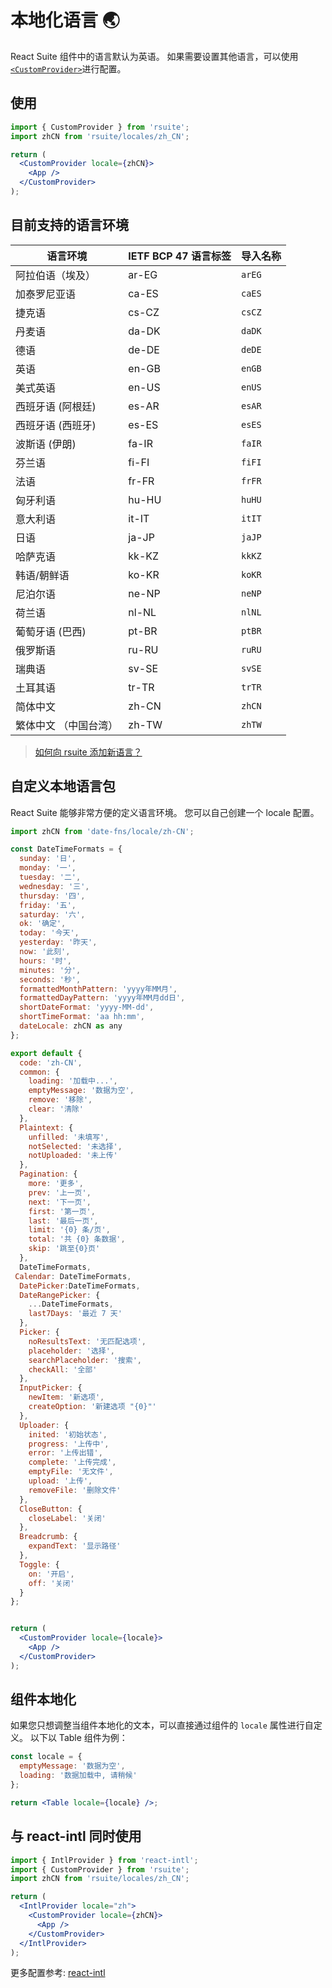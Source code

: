 # 本地化语言 🌏

React Suite 组件中的语言默认为英语。 如果需要设置其他语言，可以使用 [`<CustomProvider>`](/zh/components/custom-provider/)进行配置。

## 使用

```jsx
import { CustomProvider } from 'rsuite';
import zhCN from 'rsuite/locales/zh_CN';

return (
  <CustomProvider locale={zhCN}>
    <App />
  </CustomProvider>
);
```

<!--{include:`example.md`}-->

## 目前支持的语言环境

| 语言环境              | IETF BCP 47 语言标签 | 导入名称 |
| --------------------- | -------------------- | -------- |
| 阿拉伯语（埃及）      | ar-EG                | `arEG`   |
| 加泰罗尼亚语          | ca-ES                | `caES`   |
| 捷克语                | cs-CZ                | `csCZ`   |
| 丹麦语                | da-DK                | `daDK`   |
| 德语                  | de-DE                | `deDE`   |
| 英语                  | en-GB                | `enGB`   |
| 美式英语              | en-US                | `enUS`   |
| 西班牙语 (阿根廷)     | es-AR                | `esAR`   |
| 西班牙语 (西班牙)     | es-ES                | `esES`   |
| 波斯语 (伊朗)         | fa-IR                | `faIR`   |
| 芬兰语                | fi-FI                | `fiFI`   |
| 法语                  | fr-FR                | `frFR`   |
| 匈牙利语              | hu-HU                | `huHU`   |
| 意大利语              | it-IT                | `itIT`   |
| 日语                  | ja-JP                | `jaJP`   |
| 哈萨克语              | kk-KZ                | `kkKZ`   |
| 韩语/朝鲜语           | ko-KR                | `koKR`   |
| 尼泊尔语              | ne-NP                | `neNP`   |
| 荷兰语                | nl-NL                | `nlNL`   |
| 葡萄牙语 (巴西)       | pt-BR                | `ptBR`   |
| 俄罗斯语              | ru-RU                | `ruRU`   |
| 瑞典语                | sv-SE                | `svSE`   |
| 土耳其语              | tr-TR                | `trTR`   |
| 简体中文              | zh-CN                | `zhCN`   |
| 繁体中文 （中国台湾） | zh-TW                | `zhTW`   |

> [如何向 rsuite 添加新语言？](https://github.com/rsuite/rsuite/discussions/2927)

## 自定义本地语言包

React Suite 能够非常方便的定义语言环境。 您可以自己创建一个 locale 配置。

```jsx
import zhCN from 'date-fns/locale/zh-CN';

const DateTimeFormats = {
  sunday: '日',
  monday: '一',
  tuesday: '二',
  wednesday: '三',
  thursday: '四',
  friday: '五',
  saturday: '六',
  ok: '确定',
  today: '今天',
  yesterday: '昨天',
  now: '此刻',
  hours: '时',
  minutes: '分',
  seconds: '秒',
  formattedMonthPattern: 'yyyy年MM月',
  formattedDayPattern: 'yyyy年MM月dd日',
  shortDateFormat: 'yyyy-MM-dd',
  shortTimeFormat: 'aa hh:mm',
  dateLocale: zhCN as any
};

export default {
  code: 'zh-CN',
  common: {
    loading: '加载中...',
    emptyMessage: '数据为空',
    remove: '移除',
    clear: '清除'
  },
  Plaintext: {
    unfilled: '未填写',
    notSelected: '未选择',
    notUploaded: '未上传'
  },
  Pagination: {
    more: '更多',
    prev: '上一页',
    next: '下一页',
    first: '第一页',
    last: '最后一页',
    limit: '{0} 条/页',
    total: '共 {0} 条数据',
    skip: '跳至{0}页'
  },
  DateTimeFormats,
 Calendar: DateTimeFormats,
  DatePicker:DateTimeFormats,
  DateRangePicker: {
    ...DateTimeFormats,
    last7Days: '最近 7 天'
  },
  Picker: {
    noResultsText: '无匹配选项',
    placeholder: '选择',
    searchPlaceholder: '搜索',
    checkAll: '全部'
  },
  InputPicker: {
    newItem: '新选项',
    createOption: '新建选项 "{0}"'
  },
  Uploader: {
    inited: '初始状态',
    progress: '上传中',
    error: '上传出错',
    complete: '上传完成',
    emptyFile: '无文件',
    upload: '上传',
    removeFile: '删除文件'
  },
  CloseButton: {
    closeLabel: '关闭'
  },
  Breadcrumb: {
    expandText: '显示路径'
  },
  Toggle: {
    on: '开启',
    off: '关闭'
  }
};


return (
  <CustomProvider locale={locale}>
    <App />
  </CustomProvider>
);
```

## 组件本地化

如果您只想调整当组件本地化的文本，可以直接通过组件的 `locale` 属性进行自定义。 以下以 Table 组件为例：

```jsx
const locale = {
  emptyMessage: '数据为空',
  loading: '数据加载中, 请稍候'
};

return <Table locale={locale} />;
```

<!--{include:(guide/i18n/fragments/locales.md)}-->

## 与 react-intl 同时使用

```jsx
import { IntlProvider } from 'react-intl';
import { CustomProvider } from 'rsuite';
import zhCN from 'rsuite/locales/zh_CN';

return (
  <IntlProvider locale="zh">
    <CustomProvider locale={zhCN}>
      <App />
    </CustomProvider>
  </IntlProvider>
);
```

更多配置参考: [react-intl](https://github.com/yahoo/react-intl)
